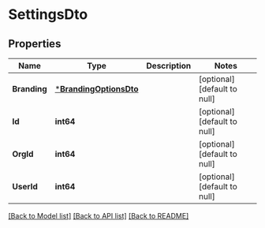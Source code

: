 # SettingsDto

## Properties
Name | Type | Description | Notes
------------ | ------------- | ------------- | -------------
**Branding** | [***BrandingOptionsDto**](BrandingOptionsDTO.md) |  | [optional] [default to null]
**Id** | **int64** |  | [optional] [default to null]
**OrgId** | **int64** |  | [optional] [default to null]
**UserId** | **int64** |  | [optional] [default to null]

[[Back to Model list]](../README.md#documentation-for-models) [[Back to API list]](../README.md#documentation-for-api-endpoints) [[Back to README]](../README.md)


